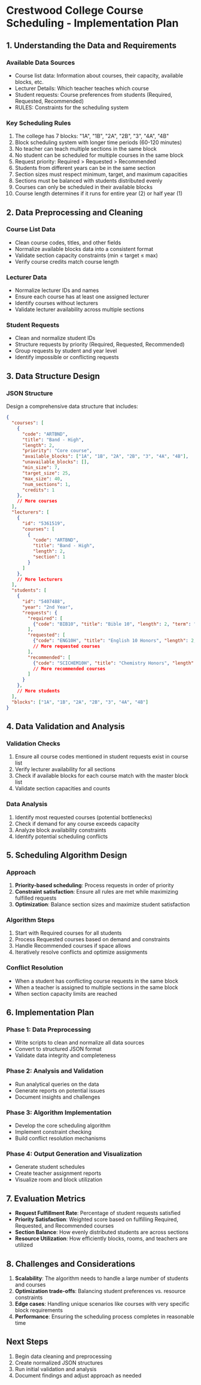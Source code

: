 # Crestwood College Course Scheduling - Implementation Plan

## 1. Understanding the Data and Requirements

### Available Data Sources
- Course list data: Information about courses, their capacity, available blocks, etc.
- Lecturer Details: Which teacher teaches which course
- Student requests: Course preferences from students (Required, Requested, Recommended)
- RULES: Constraints for the scheduling system

### Key Scheduling Rules
1. The college has 7 blocks: "1A", "1B", "2A", "2B", "3", "4A", "4B"
2. Block scheduling system with longer time periods (60-120 minutes)
3. No teacher can teach multiple sections in the same block
4. No student can be scheduled for multiple courses in the same block
5. Request priority: Required > Requested > Recommended
6. Students from different years can be in the same section
7. Section sizes must respect minimum, target, and maximum capacities
8. Sections must be balanced with students distributed evenly
9. Courses can only be scheduled in their available blocks
10. Course length determines if it runs for entire year (2) or half year (1)

## 2. Data Preprocessing and Cleaning

### Course List Data
- Clean course codes, titles, and other fields
- Normalize available blocks data into a consistent format
- Validate section capacity constraints (min ≤ target ≤ max)
- Verify course credits match course length

### Lecturer Data
- Normalize lecturer IDs and names
- Ensure each course has at least one assigned lecturer
- Identify courses without lecturers
- Validate lecturer availability across multiple sections

### Student Requests
- Clean and normalize student IDs
- Structure requests by priority (Required, Requested, Recommended)
- Group requests by student and year level
- Identify impossible or conflicting requests

## 3. Data Structure Design

### JSON Structure
Design a comprehensive data structure that includes:

```json
{
  "courses": [
    {
      "code": "ARTBND",
      "title": "Band - High",
      "length": 2,
      "priority": "Core course",
      "available_blocks": ["1A", "1B", "2A", "2B", "3", "4A", "4B"],
      "unavailable_blocks": [],
      "min_size": 7,
      "target_size": 25,
      "max_size": 40,
      "num_sections": 1,
      "credits": 1
    },
    // More courses
  ],
  "lecturers": [
    {
      "id": "5361519",
      "courses": [
        {
          "code": "ARTBND",
          "title": "Band - High",
          "length": 2,
          "section": 1
        }
      ]
    },
    // More lecturers
  ],
  "students": [
    {
      "id": "5407488",
      "year": "2nd Year",
      "requests": {
        "required": [
          {"code": "BIB10", "title": "Bible 10", "length": 2, "term": "First term"}
        ],
        "requested": [
          {"code": "ENG10H", "title": "English 10 Honors", "length": 2, "term": "First term"},
          // More requested courses
        ],
        "recommended": [
          {"code": "SCICHEM10H", "title": "Chemistry Honors", "length": 2, "term": "First term"},
          // More recommended courses
        ]
      }
    },
    // More students
  ],
  "blocks": ["1A", "1B", "2A", "2B", "3", "4A", "4B"]
}
```

## 4. Data Validation and Analysis

### Validation Checks
1. Ensure all course codes mentioned in student requests exist in course list
2. Verify lecturer availability for all sections
3. Check if available blocks for each course match with the master block list
4. Validate section capacities and counts

### Data Analysis
1. Identify most requested courses (potential bottlenecks)
2. Check if demand for any course exceeds capacity
3. Analyze block availability constraints
4. Identify potential scheduling conflicts

## 5. Scheduling Algorithm Design

### Approach
1. **Priority-based scheduling**: Process requests in order of priority
2. **Constraint satisfaction**: Ensure all rules are met while maximizing fulfilled requests
3. **Optimization**: Balance section sizes and maximize student satisfaction

### Algorithm Steps
1. Start with Required courses for all students
2. Process Requested courses based on demand and constraints
3. Handle Recommended courses if space allows
4. Iteratively resolve conflicts and optimize assignments

### Conflict Resolution
- When a student has conflicting course requests in the same block
- When a teacher is assigned to multiple sections in the same block
- When section capacity limits are reached

## 6. Implementation Plan

### Phase 1: Data Preprocessing
- Write scripts to clean and normalize all data sources
- Convert to structured JSON format
- Validate data integrity and completeness

### Phase 2: Analysis and Validation
- Run analytical queries on the data
- Generate reports on potential issues
- Document insights and challenges

### Phase 3: Algorithm Implementation
- Develop the core scheduling algorithm
- Implement constraint checking
- Build conflict resolution mechanisms

### Phase 4: Output Generation and Visualization
- Generate student schedules
- Create teacher assignment reports
- Visualize room and block utilization

## 7. Evaluation Metrics

- **Request Fulfillment Rate**: Percentage of student requests satisfied
- **Priority Satisfaction**: Weighted score based on fulfilling Required, Requested, and Recommended courses
- **Section Balance**: How evenly distributed students are across sections
- **Resource Utilization**: How efficiently blocks, rooms, and teachers are utilized

## 8. Challenges and Considerations

1. **Scalability**: The algorithm needs to handle a large number of students and courses
2. **Optimization trade-offs**: Balancing student preferences vs. resource constraints
3. **Edge cases**: Handling unique scenarios like courses with very specific block requirements
4. **Performance**: Ensuring the scheduling process completes in reasonable time

## Next Steps
1. Begin data cleaning and preprocessing
2. Create normalized JSON structures
3. Run initial validation and analysis
4. Document findings and adjust approach as needed

